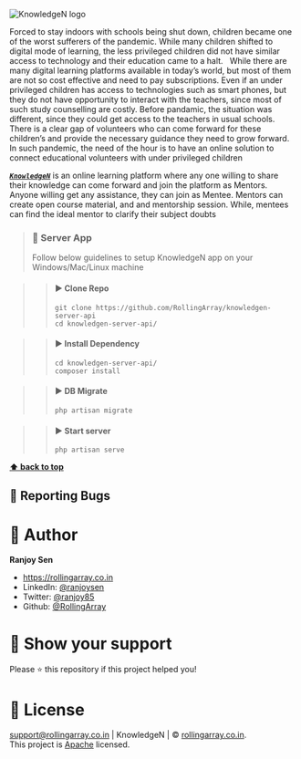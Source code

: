 

![KnowledgeN logo](https://he-s3.s3.ap-southeast-1.amazonaws.com/media/sprint/ctrl-alt-debt/team/1350587/80e7c4fslide1.png)

Forced to stay indoors with schools being shut down, children became one of the worst sufferers of the pandemic. While many children shifted to digital mode of learning, the less privileged children did not have similar access to technology and their education came to a halt.
 
While there are many digital learning platforms available in today’s world, but most of them are not so cost effective and need to pay subscriptions. Even if an under privileged children has access to technologies such as smart phones, but they do not have opportunity to interact with the teachers, since most of such study counselling are costly. Before pandamic, the situation was different, since they could get access to the teachers in usual schools.
 
There is a clear gap of volunteers who can come forward for these children’s and provide the necessary guidance they need to grow forward. In such pandemic, the need of the hour is to have an online solution to connect educational volunteers with under privileged children 

***[`KnowledgeN`](http://knowledgem.rollingarray.co.in/)***  is an online learning platform where any one willing to share their knowledge can come forward and join the platform as Mentors.
Anyone willing get any assistance, they can join as Mentee.
Mentors can create open course material, and and mentorship session. While, mentees can find the ideal mentor to clarify their subject doubts

> ### :small_red_triangle: Server App
> Follow below guidelines to setup KnowledgeN app on your Windows/Mac/Linux machine
> 

> > #### :arrow_forward: Clone Repo
> > ```
> > git clone https://github.com/RollingArray/knowledgen-server-api
> > cd knowledgen-server-api/
> > ```
> 

> > #### :arrow_forward: Install Dependency
> > ```
> > cd knowledgen-server-api/
> > composer install
> > ```

> > #### :arrow_forward: DB Migrate
> > ```
> > php artisan migrate
> > ```
> 

> > #### :arrow_forward: Start server
> > ```
> > php artisan serve
> > ```


**[⬆ back to top](#table-of-contents)**

## :small_orange_diamond: Reporting Bugs

# :large_blue_circle: Author
**Ranjoy Sen**

- https://rollingarray.co.in
- LinkedIn: [@ranjoysen](Https://www.Linkedin.Com/in/ranjoysen)
- Twitter: [@ranjoy85](Https://twitter.Com/ranjoy85)
- Github: [@RollingArray](https://github.com/RollingArray)

# :large_blue_circle: Show your support

Please ⭐️ this repository if this project helped you!


# :large_blue_circle: License
support@rollingarray.co.in | KnowledgeN | © [rollingarray.co.in](http://rollingarray.co.in/).<br />
This project is [Apache](https://github.com/RollingArray/knowledgen-client-app/blob/main/LICENSE) licensed.


